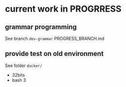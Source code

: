 # current work in PROGRRESS

## grammar programming

See branch `dev-grammar` PROGRESS_BRANCH.md

## provide test on old environment

See folder `docker/`

* 32bits
* bash 3
